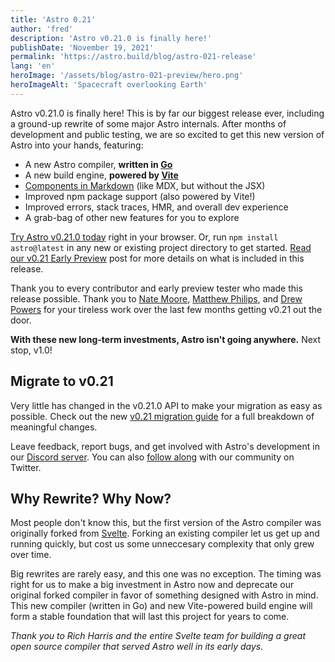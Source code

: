```yaml
---
title: 'Astro 0.21'
author: 'fred'
description: 'Astro v0.21.0 is finally here!'
publishDate: 'November 19, 2021'
permalink: 'https://astro.build/blog/astro-021-release'
lang: 'en'
heroImage: '/assets/blog/astro-021-preview/hero.png'
heroImageAlt: 'Spacecraft overlooking Earth'
---
```


Astro v0.21.0 is finally here! This is by far our biggest release ever, including a ground-up rewrite of some major Astro internals. After months of development and public testing, we are so excited to get this new version of Astro into your hands, featuring:

- A new Astro compiler, **written in [Go](https://golang.org/)**
- A new build engine, **powered by [Vite](http://vitejs.dev/)**
- [Components in Markdown](https://docs.astro.build/migration/0.21.0#components-in-markdown) (like MDX, but without the JSX)
- Improved npm package support (also powered by Vite!)
- Improved errors, stack traces, HMR, and overall dev experience
- A grab-bag of other new features for you to explore

[Try Astro v0.21.0 today](https://astro.new) right in your browser. Or, run `npm install astro@latest` in any new or existing project directory to get started. [Read our v0.21 Early Preview](/blog/astro-021-preview) post for more details on what is included in this release.

Thank you to every contributor and early preview tester who made this release possible. Thank you to [Nate Moore](https://twitter.com/n_moore), [Matthew Philips](https://twitter.com/matthewcp), and [Drew Powers](https://twitter.com/drwpow) for your tireless work over the last few months getting v0.21 out the door.

**With these new long-term investments, Astro isn't going anywhere.** Next stop, v1.0!

## Migrate to v0.21

Very little has changed in the v0.21.0 API to make your migration as easy as possible. Check out the new [v0.21 migration guide](https://docs.astro.build/migration/0.21.0) for a full breakdown of meaningful changes.

Leave feedback, report bugs, and get involved with Astro's development in our [Discord server](https://astro.build/chat). You can also [follow along](https://twitter.com/astrodotbuild) with our community on Twitter.

## Why Rewrite? Why Now?

Most people don't know this, but the first version of the Astro compiler was originally forked from [Svelte](https://svelte.dev/docs#Compile_time). Forking an existing compiler let us get up and running quickly, but cost us some unneccesary complexity that only grew over time.

Big rewrites are rarely easy, and this one was no exception. The timing was right for us to make a big investment in Astro now and deprecate our original forked compiler in favor of something designed with Astro in mind. This new compiler (written in Go) and new Vite-powered build engine will form a stable foundation that will last this project for years to come.

*Thank you to Rich Harris and the entire Svelte team for building a great open source compiler that served Astro well in its early days.*
